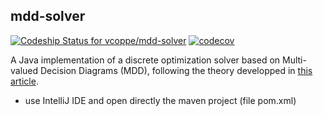 ## mdd-solver

[ ![Codeship Status for vcoppe/mdd-solver](https://app.codeship.com/projects/12e85050-303f-0136-d8f8-0a3261184ed0/status?branch=master)](https://app.codeship.com/projects/288562) [![codecov](https://codecov.io/gh/vcoppe/mdd-solver/branch/master/graph/badge.svg)](https://codecov.io/gh/vcoppe/mdd-solver)

A Java implementation of a discrete optimization solver based on Multi-valued Decision Diagrams (MDD), following the theory developped in [this article](https://www.andrew.cmu.edu/user/vanhoeve/papers/discrete_opt_with_DDs.pdf).

* use IntelliJ IDE and open directly the maven project (file pom.xml)
